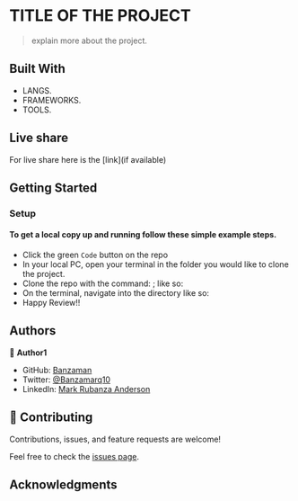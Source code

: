 # TITLE OF THE PROJECT

> explain more about the project.

## Built With

- LANGS.
- FRAMEWORKS.
- TOOLS.

## Live share 

For live share here is the [link](if available)

## Getting Started

### Setup

#### To get a local copy up and running follow these simple example steps.

- Click the green `Code` button on the repo
- In your local PC, open your terminal in the folder you would like to clone the project.
- Clone the repo with the command: ; like so:
- On the terminal, navigate into the directory like so: 
- Happy Review!!

## Authors

👤 **Author1**

- GitHub: [Banzaman](https://github.com/banzaman)
- Twitter: [@Banzamarq10](https://twitter.com/banzamarq10)
- LinkedIn: [Mark Rubanza Anderson](https://www.linkedin.com/in/mark-rubanza-anderson-4399a2211/)


## 🤝 Contributing

Contributions, issues, and feature requests are welcome!

Feel free to check the [issues page](https://github.com/banzaman/congenial-fiesta-balvin.github.io/issues).


## Acknowledgments
